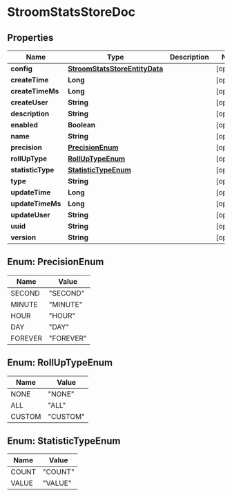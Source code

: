 # StroomStatsStoreDoc

## Properties
Name | Type | Description | Notes
------------ | ------------- | ------------- | -------------
**config** | [**StroomStatsStoreEntityData**](StroomStatsStoreEntityData.md) |  |  [optional]
**createTime** | **Long** |  |  [optional]
**createTimeMs** | **Long** |  |  [optional]
**createUser** | **String** |  |  [optional]
**description** | **String** |  |  [optional]
**enabled** | **Boolean** |  |  [optional]
**name** | **String** |  |  [optional]
**precision** | [**PrecisionEnum**](#PrecisionEnum) |  |  [optional]
**rollUpType** | [**RollUpTypeEnum**](#RollUpTypeEnum) |  |  [optional]
**statisticType** | [**StatisticTypeEnum**](#StatisticTypeEnum) |  |  [optional]
**type** | **String** |  |  [optional]
**updateTime** | **Long** |  |  [optional]
**updateTimeMs** | **Long** |  |  [optional]
**updateUser** | **String** |  |  [optional]
**uuid** | **String** |  |  [optional]
**version** | **String** |  |  [optional]

<a name="PrecisionEnum"></a>
## Enum: PrecisionEnum
Name | Value
---- | -----
SECOND | &quot;SECOND&quot;
MINUTE | &quot;MINUTE&quot;
HOUR | &quot;HOUR&quot;
DAY | &quot;DAY&quot;
FOREVER | &quot;FOREVER&quot;

<a name="RollUpTypeEnum"></a>
## Enum: RollUpTypeEnum
Name | Value
---- | -----
NONE | &quot;NONE&quot;
ALL | &quot;ALL&quot;
CUSTOM | &quot;CUSTOM&quot;

<a name="StatisticTypeEnum"></a>
## Enum: StatisticTypeEnum
Name | Value
---- | -----
COUNT | &quot;COUNT&quot;
VALUE | &quot;VALUE&quot;
